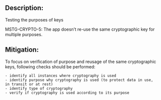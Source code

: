 ## Description:

Testing the purposes of keys

MSTG-CRYPTO-5: The app doesn’t re-use the same cryptographic key for multiple purposes.


## Mitigation:

To focus on verification of purpose and reusage of the same cryptographic keys, following checks should be performed:

	- identify all instances where cryptography is used
	- identify purpose why cryptography is used (to protect data in use, in transit or at rest)
	- identify type of cryptography 
	- verify if cryptography is used according to its purpose
